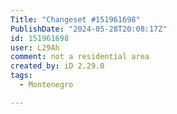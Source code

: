 ```yaml
---
Title: "Changeset #151961698"
PublishDate: "2024-05-28T20:08:17Z"
id: 151961698
user: L29Ah
comment: not a residential area
created_by: iD 2.29.0
tags:
  - Montenegro

---
```

